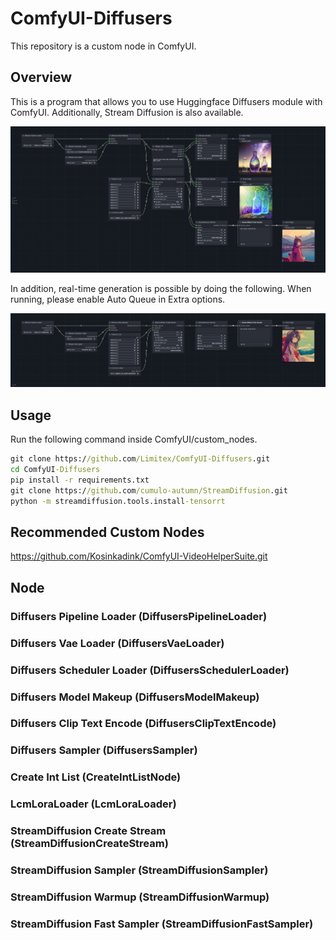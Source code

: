 # ComfyUI-Diffusers

This repository is a custom node in ComfyUI.

## Overview

This is a program that allows you to use Huggingface Diffusers module with ComfyUI. Additionally, Stream Diffusion is also available.

![Workflow](img/workflow.png)

In addition, real-time generation is possible by doing the following.
When running, please enable Auto Queue in Extra options.

![Workflow2](img/workflow2.png)

## Usage

Run the following command inside ComfyUI/custom_nodes.

```cmd
git clone https://github.com/Limitex/ComfyUI-Diffusers.git
cd ComfyUI-Diffusers
pip install -r requirements.txt
git clone https://github.com/cumulo-autumn/StreamDiffusion.git
python -m streamdiffusion.tools.install-tensorrt
```
## Recommended Custom Nodes

https://github.com/Kosinkadink/ComfyUI-VideoHelperSuite.git

## Node

### Diffusers Pipeline Loader (DiffusersPipelineLoader)

### Diffusers Vae Loader (DiffusersVaeLoader)

### Diffusers Scheduler Loader (DiffusersSchedulerLoader)

### Diffusers Model Makeup (DiffusersModelMakeup)

### Diffusers Clip Text Encode (DiffusersClipTextEncode)

### Diffusers Sampler (DiffusersSampler)

### Create Int List (CreateIntListNode)

### LcmLoraLoader (LcmLoraLoader)

### StreamDiffusion Create Stream (StreamDiffusionCreateStream)

### StreamDiffusion Sampler (StreamDiffusionSampler)

### StreamDiffusion Warmup (StreamDiffusionWarmup)

### StreamDiffusion Fast Sampler (StreamDiffusionFastSampler)

